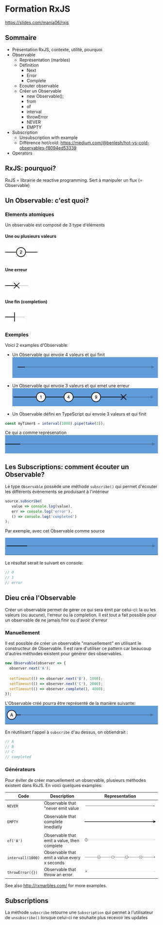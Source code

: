 # Formation RxJS

https://slides.com/mania06/rxjs

## Sommaire

* Présentation RxJS, contexte, utilité, pourquoi
* Observable
    * Représentation (marbles)
    * Définition
        * Next
        * Error
        * Complete
    * Ecouter observable
    * Créer un Observable
        * new Observable();
        * from
        * of
        * interval
        * throwError
        * NEVER
        * EMPTY
* Subscription
    * Unsubscription with example
    * Différence hot/cold: https://medium.com/@benlesh/hot-vs-cold-observables-f8094ed53339
* Operators

## RxJS: pourquoi?
RxJS = librairie de reactive programming. Sert à manipuler un flux (= Observable)

## Un Observable: c'est quoi?
### Elements atomiques
Un observable est composé de 3 type d'éléments

#### Une ou plusieurs valeurs
![Valeur](assets/images/observable-value.png)

#### Une erreur
![Erreur](assets/images/observable-error.png)

#### Une fin (completion)
![Completion](assets/images/observable-completion.png)

### Exemples
Voici 2 examples d'Observable:
* Un Observable qui envoie 4 valeurs et qui finit
![Example 1](assets/images/observable-example-1.gif)

* Un Observable qui envoie 3 valeurs et qui emet une erreur
![Example 2](assets/images/observable-example-2.gif)

* Un Observable défini en TypeScript qui envoie 3 valeurs et qui finit
```typescript
const myTimer$ = interval(1000).pipe(take(3));
```
Ce qui a comme représenation
![Example 3](assets/images/observable-example-3.gif)

## Les Subscriptions: comment écouter un Observable? 

Le type `Observable` possède une méthode `subscribe()` qui permet d'écouter les différents évènements se produisant à l'intérieur

```typescript
source.subscribe(
   value => console.log(value),
   err => console.log('error'),
   () => console.log('completed')
);
```

Par exemple, avec cet Observable comme source 

![Example 4](assets/images/observable-example-4.gif)

Le résultat serait le suivant en console:
```typescript
// 0
// 1
// error
```

## Dieu créa l'Observable

Créer un observable permet de gérer ce qui sera émit par celui-ci: la ou les valeurs (ou aucune), l'erreur ou la completion.
Il est tout a fait possible pour un observable de ne jamais finir ou d'avoir d'erreur

### Manuellement
Il est possible de créer un observable "manuellement" en utilisant le constructeur de Observable. 
Il est rare d'utiliser ce pattern car beaucoup d'autres méthodes existent pour générer des observables. 

```typescript
new Observable(observer => {
  observer.next('A');
 
  setTimeout(() => observer.next('B'), 1000);
  setTimeout(() => observer.next('C'), 2000);
  setTimeout(() => observer.complete(), 4000);
});
```

L'Observable créé pourra être représenté de la manière suivante:
![Example 5](assets/images/observable-example-5.gif)

En réutilisant l'appel à `subscribe` d'au dessus, on obtiendrait :
```typescript
// A
// B
// C
// completed
```

### Générateurs
Pour éviter de créer manuellement un observable, plusieurs méthodes existent dans RxJS. En voici quelques examples:

| Code              | Description                                  | Representation                                           |
|-------------------|----------------------------------------------|----------------------------------------------------------|
| `NEVER`           | Observable that "never emit value            | ![NEVER](assets/images/observable-never.png)             |
| `EMPTY`           | Observable that complete imediatly           | ![EMPTY](assets/images/observable-empty.png)             |
| `of('A')`         | Observable that emit a value, then complete  | ![of()](assets/images/observable-of.png)                 |
| `intervall(1000)` | Observable that emit a value every x seconds | ![interval()](assets/images/observable-interval.png)     |
| `throwError({})`  | Observable that throw an error               | ![throwError()](assets/images/observable-throwError.png) |

See also http://rxmarbles.com/ for more examples.

## Subscriptions

La méthode `subscribe` retourne une `Subscription` qui permet à l'utilisateur de `unsubscribe()` lorsque celui-ci ne souhaite plus recevoir les updates 
